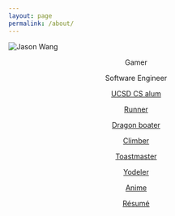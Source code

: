 ```yaml
---
layout: page
permalink: /about/
---
```

<img src="{{ site.avatar }}" alt="Jason Wang" class="me"/>
<p align="center">
    Gamer
</p>
<p align="center">
    Software Engineer
</p>
<p align="center">
    <a href="http://cse.ucsd.edu/">UCSD CS alum</a>
</p>
<p align="center">
    <a href="https://en.wikipedia.org/wiki/San_Francisco_Bay_Trail">Runner</a>
</p>
<p align="center">
    <a href="http://teamlightwave.org/">Dragon boater</a>
</p>
<p align="center">
    <a href="http://planetgranite.com/">Climber</a>
</p>
<p align="center">
    <a href="http://www.meetup.com/Agile-Articulators-Toastmasters-Club">Toastmaster</a>
</p>
<p align="center">
    <a href="https://www.yahoo.com/">Yodeler</a>
</p>
<p align="center">
    <a href="http://myanimelist.net/animelist/frustrum">Anime</a>
</p>
<p align="center">
    <a href="/assets/resume.pdf">Résumé</a>
</p>
